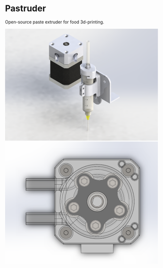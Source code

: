 # Pastruder
Open-source paste extruder for food 3d-printing. 

<img src="./images/extruder-assembly.png"> 
<img src="./images/mechanism.png"> 
